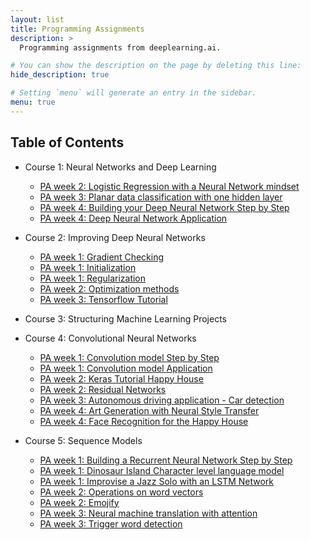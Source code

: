 ```yaml
---
layout: list
title: Programming Assignments
description: >
  Programming assignments from deeplearning.ai.

# You can show the description on the page by deleting this line:
hide_description: true

# Setting `menu` will generate an entry in the sidebar.
menu: true
---
```


## Table of Contents

* Course 1: Neural Networks and Deep Learning

  * [PA week 2: Logistic Regression with a Neural Network mindset](Logistic-Regression-with-a-Neural-Network-mindset/)
  * [PA week 3: Planar data classification with one hidden layer](Planar-data-classification-with-one-hidden-layer/)
  * [PA week 4: Building your Deep Neural Network Step by Step](Building-your-Deep-Neural-Network-Step-by-Step/)
  * [PA week 4: Deep Neural Network Application](Deep-Neural-Network-Application/)

* Course 2: Improving Deep Neural Networks

  * [PA week 1: Gradient Checking](Gradient-Checking/)
  * [PA week 1: Initialization](Initialization/)
  * [PA week 1: Regularization](Regularization/)
  * [PA week 2: Optimization methods](Optimization-methods/)
  * [PA week 3: Tensorflow Tutorial](Tensorflow-Tutorial/)

* Course 3: Structuring Machine Learning Projects

* Course 4: Convolutional Neural Networks

  * [PA week 1: Convolution model Step by Step](Convolution-model-Step-by-Step/)
  * [PA week 1: Convolution model Application](Convolution-model-Application/)
  * [PA week 2: Keras Tutorial Happy House](Keras-Tutorial-Happy-House/)
  * [PA week 2: Residual Networks](Residual-Networks/)
  * [PA week 3: Autonomous driving application - Car detection](Autonomous-driving-application-Car-detection/)
  * [PA week 4: Art Generation with Neural Style Transfer](Art-Generation-with-Neural-Style-Transfer/)
  * [PA week 4: Face Recognition for the Happy House](Face-Recognition-for-the-Happy-House/)

* Course 5: Sequence Models

  * [PA week 1: Building a Recurrent Neural Network Step by Step](Building-a-Recurrent-Neural-Network-Step-by-Step/)
  * [PA week 1: Dinosaur Island Character level language model](Dinosaurus-Island-Character-level-language-model/)
  * [PA week 1: Improvise a Jazz Solo with an LSTM Network](Improvise-a-Jazz-Solo-with-an-LSTM-Network/)
  * [PA week 2: Operations on word vectors](Operations-on-word-vectors/)
  * [PA week 2: Emojify](Emojify/)
  * [PA week 3: Neural machine translation with attention](Neural-machine-translation-with-attention/)
  * [PA week 3: Trigger word detection](Trigger-word-detection/)
